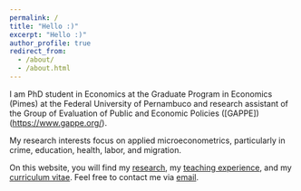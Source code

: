 ```yaml
---
permalink: /
title: "Hello :)"
excerpt: "Hello :)"
author_profile: true
redirect_from:
  - /about/
  - /about.html
---
```


I am PhD student in Economics at the Graduate Program in Economics (Pimes) at the Federal University of Pernambuco and research assistant of the Group of Evaluation of Public and Economic Policies ([GAPPE])(https://www.gappe.org/). 

My research interests focus on applied microeconometrics, particularly in crime, education, health, labor, and migration.

On this website, you will find my [research](http://www.janstuckatz.com/research/), my [teaching experience](http://www.janstuckatz.com/teaching/), and my [curriculum vitae](http://www.janstuckatz.com/cv/). Feel free to contact me via [email](mailto:jan.stuckatz@iast.fr).
